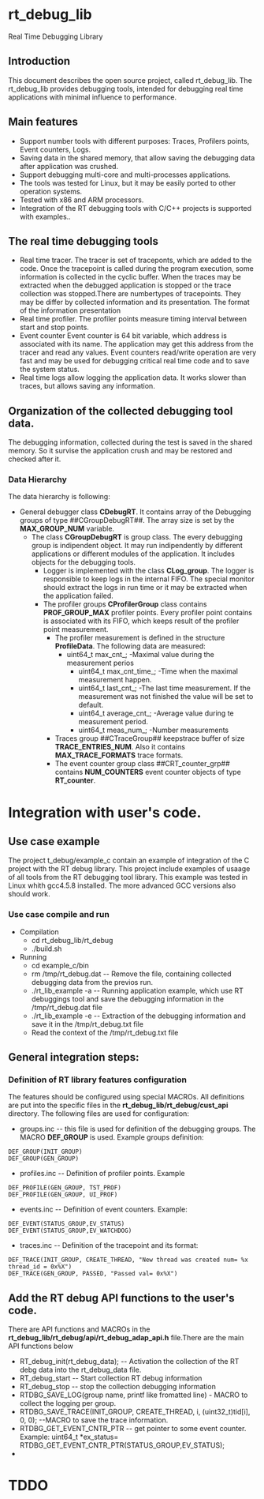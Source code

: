 # rt_debug_lib
Real Time Debugging Library

## Introduction
This document describes the open source project, called rt_debug_lib. The rt_debug_lib provides debugging tools, intended for debugging real time applications with minimal influence to performance. 

## Main features
* Support number tools with different purposes: Traces, Profilers points, Event counters, Logs.
* Saving data in the shared memory, that allow saving the debugging data after application was crushed.
* Support debugging multi-core and multi-processes applications.
* The tools was tested for Linux, but it may be easily ported to other operation systems.
* Tested with x86 and ARM processors.
* Integration of the RT debugging tools with C/C++ projects is supported with examples..  

## The real time debugging tools
* Real time tracer. The tracer is set of traceponts, which are added to the code. Once the tracepoint is called during the program execution, some information is collected in the cyclic buffer. When the traces may be extracted when the debugged application is stopped or the trace collection was stopped.There are numbertypes of tracepoints. They may be differ by collected information and its presentation. The format of the information presentation 
* Real time profiler. The profiler points measure timing interval between start and stop points.
* Event counter Event counter is 64 bit variable, which address is associated with its name. The application may get this address from the tracer and read any values. Event counters read/write operation are very fast and may be used for debugging critical real time code and to save the system status.
* Real time logs allow logging the application data. It works slower than traces, but allows saving any information.

## Organization of the collected debugging tool data.
The debugging information, collected during the test is saved in the shared memory. So it survise the application crush and may be restored and checked after it.
### Data Hierarchy
The data hierarchy is following:
* General debugger class **CDebugRT**. It contains array of the Debugging groups of type ##CGroupDebugRT##. The array size is set by the **MAX_GROUP_NUM** variable.
  * The class **CGroupDebugRT** is group class. The every debugging group is indipendent object. It may run indipendently by different applications or different modules of the application. It includes objects for the debugging tools.
    * Logger is implemented with the class **CLog_group**. The logger is responsible to keep logs in the internal FIFO. The special monitor should extract the logs in run time or it may be extracted when the application failed.
    * The profiler groups **CProfilerGroup** class contains **PROF_GROUP_MAX** profiler points. Every profiler point contains is associated with its FIFO, which keeps result of the profiler point measurement.
      * The profiler measurement is defined in the structure **ProfileData**. The following data are measured:
        * uint64_t max_cnt_;        -Maximal value during the measurement perios
	      * uint64_t max_cnt_time_;   -Time when the maximal measurement happen.
	      * uint64_t last_cnt_;       -The last time measurement. If the measurement was not finished the value will be set  to default.
	      * uint64_t average_cnt_;    -Average value during te measurement period.
	      * uint64_t meas_num_;       -Number measurements
      * Traces group ##CTraceGroup## keepstrace buffer of size **TRACE_ENTRIES_NUM**. Also it contains **MAX_TRACE_FORMATS** trace formats.
      * The event counter group class ##CRT_counter_grp## contains **NUM_COUNTERS** event counter objects of type **RT_counter**.

# Integration with user's code.
## Use case example
The project t_debug/example_c contain an example of integration of the C project with the RT debug library. This project include examples of usaage of all tools from the RT debugging tool library. This example was tested in Linux whith gcc4.5.8 installed. The more advanced GCC versions also should work.
### Use case compile and run
* Compilation
  * cd rt_debug_lib/rt_debug
  * ./build.sh
* Running
  * cd example_c/bin
  * rm /tmp/rt_debug.dat  -- Remove the file, containing collected debugging data from the previos run.
  *  ./rt_lib_example -a  -- Running application example, which use RT debuggings tool and save the debugging information in the /tmp/rt_debug.dat file
  *  ./rt_lib_example -e  -- Extraction of the debugging information and save it in the /tmp/rt_debug.txt file
  *  Read the context of the /tmp/rt_debug.txt file  

## General integration steps:
### Definition of RT library features configuration
The features should be configured using special MACROs. All definitions are put into the specific files in the **rt_debug_lib/rt_debug/cust_api** directory. The following files are used for configuration:
* groups.inc -- this file is used for definition of the debugging groups. The MACRO **DEF_GROUP** is used. Example groups definition:
```
DEF_GROUP(INIT_GROUP)
DEF_GROUP(GEN_GROUP)
```
* profiles.inc -- Definition of profiler points. Example
```
DEF_PROFILE(GEN_GROUP, TST_PROF)
DEF_PROFILE(GEN_GROUP, UI_PROF)
```
* events.inc -- Definition of event counters. Example:
```
DEF_EVENT(STATUS_GROUP,EV_STATUS)
DEF_EVENT(STATUS_GROUP,EV_WATCHDOG)
```
* traces.inc -- Definition of the tracepoint and its format:
```
DEF_TRACE(INIT_GROUP, CREATE_THREAD, "New thread was created num= %x thread_id = 0x%X")
DEF_TRACE(GEN_GROUP, PASSED, "Passed val= 0x%X")
```

## Add the RT debug API functions to the user's code.
There are API functions and MACROs in the **rt_debug_lib/rt_debug/api/rt_debug_adap_api.h** file.There are the main API functions below
* RT_debug_init(rt_debug_data);  -- Activation the collection of the RT debg data into the rt_debug_data file.
* RT_debug_start  -- Start collection RT debug information
* RT_debug_stop  -- stop the collection debugging information
* RTDBG_SAVE_LOG(group name, printf like fromatted line)   - MACRO to collect the logging per group.
*  RTDBG_SAVE_TRACE(INIT_GROUP, CREATE_THREAD, i, (uint32_t)tid[i], 0, 0); --MACRO to save the trace information.
*  RTDBG_GET_EVENT_CNTR_PTR  -- get pointer to some event counter. Example: uint64_t *ex_status= RTDBG_GET_EVENT_CNTR_PTR(STATUS_GROUP,EV_STATUS);
*  

# TDDO
